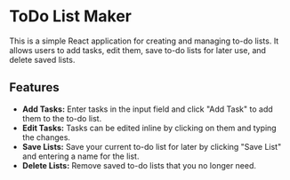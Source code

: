 # ToDo List Maker

This is a simple React application for creating and managing to-do lists. It allows users to add tasks, edit them, save to-do lists for later use, and delete saved lists. 

## Features

- **Add Tasks:** Enter tasks in the input field and click "Add Task" to add them to the to-do list.
- **Edit Tasks:** Tasks can be edited inline by clicking on them and typing the changes.
- **Save Lists:** Save your current to-do list for later by clicking "Save List" and entering a name for the list.
- **Delete Lists:** Remove saved to-do lists that you no longer need.